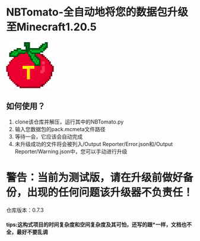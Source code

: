 # NBTomato-全自动地将您的数据包升级至Minecraft1.20.5
![alt text](icon.png)
## 如何使用？
1. clone该仓库并解压，运行其中的NBTomato.py
2. 输入您数据包的pack.mcmeta文件路径
3. 等待一会，它应该会自动完成
4. 未升级成功的文件将会被列入/Output Reporter/Error.json和/Output Reporter/Warning.json中，您可以手动进行升级


# 警告：当前为测试版，请在升级前做好备份，出现的任何问题该升级器不负责任！

仓库版本：0.7.3


#### tips:这构式项目的时间复杂度和空间复杂度及其可怕，还写的跟*一样，文档也不全，最好不要乱调
